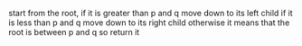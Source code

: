 start from the root, if it is greater than p and q move down to its left child
if it is less than p and q move down to its right child
otherwise it means that the root is between p and q so return it